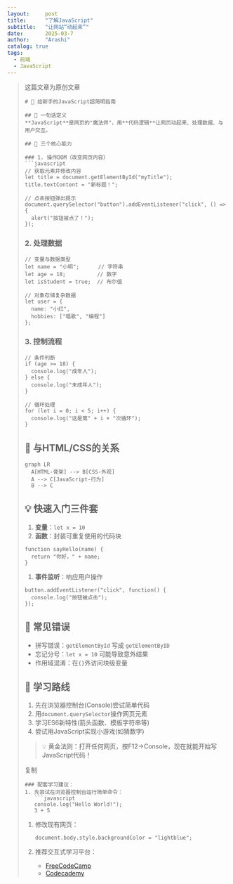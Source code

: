 ```yaml
---
layout:     post
title:      "了解JavaScript"
subtitle:   "让网站“动起来”"
date:       2025-03-7 
author:     "Arashi"
catalog: true
tags:
  - 前端
  - JavaScript
---
```


> 这篇文章为原创文章
>
> ```
> # 🤖 给新手的JavaScript超简明指南
> 
> ## 📌 一句话定义
> **JavaScript**是网页的"魔法师"，用**代码逻辑**让网页动起来、处理数据、与用户交互。
> 
> ## 🧩 三个核心能力
> 
> ### 1. 操作DOM（改变网页内容）
> ```javascript
> // 获取元素并修改内容
> let title = document.getElementById("myTitle");
> title.textContent = "新标题！";
> 
> // 点击按钮弹出提示
> document.querySelector("button").addEventListener("click", () => {
>   alert("按钮被点了！");
> });
> ```
>
> ### 2. 处理数据
>
> ```
> // 变量与数据类型
> let name = "小明";      // 字符串
> let age = 18;          // 数字
> let isStudent = true;  // 布尔值
> 
> // 对象存储复杂数据
> let user = {
>   name: "小红",
>   hobbies: ["唱歌", "编程"]
> };
> ```
>
> ### 3. 控制流程
>
> ```
> // 条件判断
> if (age >= 18) {
>   console.log("成年人");
> } else {
>   console.log("未成年人");
> }
> 
> // 循环处理
> for (let i = 0; i < 5; i++) {
>   console.log("这是第" + i + "次循环");
> }
> ```
>
> ## 🔗 与HTML/CSS的关系
>
> ```
> graph LR
>   A[HTML-骨架] --> B[CSS-外观]
>   A --> C[JavaScript-行为]
>   B --> C
> ```
>
> ## 💡 快速入门三件套
>
> 1. **变量**：`let x = 10`
> 2. **函数**：封装可重复使用的代码块
>
> ```
> function sayHello(name) {
>   return "你好，" + name;
> }
> ```
>
> 1. **事件监听**：响应用户操作
>
> ```
> button.addEventListener("click", function() {
>   console.log("按钮被点击");
> });
> ```
>
> ## 🚫 常见错误
>
> - 拼写错误：`getElementById` 写成 `getElementByID`
> - 忘记分号：`let x = 10` 可能导致意外结果
> - 作用域混淆：在`{}`外访问块级变量
>
> ## 🌟 学习路线
>
> 1. 先在浏览器控制台(Console)尝试简单代码
> 2. 用`document.querySelector`操作网页元素
> 3. 学习ES6新特性(箭头函数、模板字符串等)
> 4. 尝试用JavaScript实现小游戏(如猜数字)
>
> > 💡 黄金法则：打开任何网页，按F12→Console，现在就能开始写JavaScript代码！
>
> 复制
>
> ```
> ### 配套学习建议：
> 1. 先尝试在浏览器控制台运行简单命令：
>    ```javascript
>    console.log("Hello World!");
>    3 + 5
> ```
>
> 1. 修改现有网页：
>
>    ```
>    document.body.style.backgroundColor = "lightblue";
>    ```
>
> 2. 推荐交互式学习平台：
>
>    - [FreeCodeCamp](https://www.freecodecamp.org/)
>    - [Codecademy](https://www.codecademy.com/)
